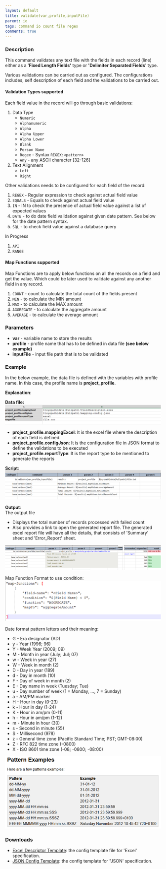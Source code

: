 ```yaml
---
layout: default
title: validate(var,profile,inputFile)
parent: io
tags: command io count file regex
comments: true
---
```



### Description
This command validates any text file with the fields in each record (line) either as a 
'**Fixed Length Fields'** type or **'Delimiter Separated Fields**' type.

Various validations can be carried out as configured. The configurations includes, self description 
of each field and the validations to be carried out.

#### Validation Types supported
Each field value in the record will go through basic validations:
1. Data Type
   * `Numeric`
   * `Alphanumeric`
   * `Alpha`
   * `Alpha Upper`
   * `Alpha Lower`
   * `Blank`
   * `Person Name`
   * `Regex` - Syntax `REGEX:<pattern>`
   * `Any` -  any ASCII character [32-126]
2. Text Alignment
   * `Left`
   * `Right`
 
Other validations needs to be configured for each field of the record:
1. `REGEX` - Regular expression to check against actual field value 
2. `EQUALS` - Equals to check against actual field value 
3. `IN` - IN to check the presence of actual field value against a list of expected values
4. `DATE` - to do date field validation against given date pattern. See below for the date pattern syntax. 
5. `SQL` - to check field value against a database query


In Progress
1. `API`
2. `RANGE`

#### Map Functions supported
Map Functions are to apply below functions on all the records on a field and get the value. Which could be later used 
to validate against any another field in any record. 
1. `COUNT` - count to calculate the total count of the fields present
2. `MIN` -  to calculate the MIN amount
3. `MAX` - to calculate the MAX amount
4. `AGGREGATE` - to calculate the aggregate amount
5. `AVERAGE` - to calculate the average amount


### Parameters
- **var** - variable name to store the results
- **profile** - profile name that has to be defined in data file **(see below example)**
- **inputFile** - input file path that is to be validated


### Example
In the below example, the data file is defined with the variables with profile name. In this case, the profile name 
is **project_profile**.

**Explanation**:

**Data file:**<br/>
![](image/validate_01.png)

- **project_profile.mappingExcel**: It is the excel file where the description of each field is defined.
- **project_profile.configJson**: It is the configuration file in JSON format to define the validations to be 
  executed
- **project_profile.reportType**: It is the report type to be mentioned to generate the reports

**Script**:<br/>
![](image/validate_02.png)

**Output**:<br/>
The output file
- Displays the total number of records processed with failed count
- Also provides a link to open the generated report file. The generated excel report file will have all the details, 
  that consists of 'Summary' sheet and 'Error_Report' sheet.

![](image/validate_03.png)

Map Function Format to use condition:
![](image/validate_05.png)


Date format pattern letters and their meaning:<br/>
- G - Era designator (AD)
- y - Year (1996; 96)
- Y - Week Year (2009; 09)
- M - Month in year (July; Jul; 07)
- w - Week in year (27)
- W - Week in month (2)
- D - Day in year (189)
- d - Day in month (10)
- F - Day of week in month (2)
- E - Day name in week (Tuesday; Tue)
- u - Day number of week (1 = Monday, ..., 7 = Sunday)
- a - AM/PM marker
- H - Hour in day (0-23)
- k - Hour in day (1-24)
- K - Hour in am/pm (0-11)
- h - Hour in am/pm (1-12)
- m - Minute in hour (30)
- s - Second in minute (55)
- S - Millisecond (978)
- z - General time zone (Pacific Standard Time; PST; GMT-08:00)
- Z - RFC 822 time zone (-0800)
- X - ISO 8601 time zone (-08; -0800; -08:00)

![](image/validate_04.png)


### Downloads
- [Excel Descriptor Template](excel-mapping-config-template.json): the config template file for 'Excel' specification.
- [JSON Config Template](json-mapping-config-template.json): the config template for "JSON' specification.

